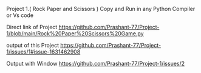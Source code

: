 Project 1.( Rock Paper and Scissors )
Copy and Run in any Python Compiler or Vs code


Direct link of Project 
https://github.com/Prashant-77/Project-1/blob/main/Rock%20Paper%20Scissors%20Game.py

output of this Project
 https://github.com/Prashant-77/Project-1/issues/1#issue-1631462908

Output with Window
https://github.com/Prashant-77/Project-1/issues/2
